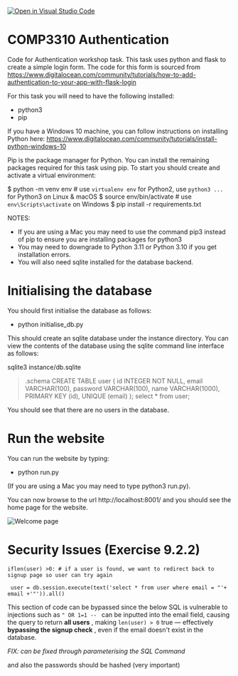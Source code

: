 [![Open in Visual Studio Code](https://classroom.github.com/assets/open-in-vscode-2e0aaae1b6195c2367325f4f02e2d04e9abb55f0b24a779b69b11b9e10269abc.svg)](https://classroom.github.com/online_ide?assignment_repo_id=19464955&assignment_repo_type=AssignmentRepo)

# COMP3310 Authentication

Code for Authentication workshop task.
This task uses python and flask to create a simple login form. The code for this form is sourced from https://www.digitalocean.com/community/tutorials/how-to-add-authentication-to-your-app-with-flask-login

For this task you will need to have the following installed:

- python3
- pip

If you have a Windows 10 machine, you can follow instructions on installing Python here: https://www.digitalocean.com/community/tutorials/install-python-windows-10

Pip is the package manager for Python.  You can install the remaining packages required for this task using pip.
To start you should create and activate a virtual environment:

 $ python -m venv env        # use `virtualenv env` for Python2, use `python3 ...` for Python3 on Linux & macOS
 $ source env/bin/activate   # use `env\Scripts\activate` on Windows
 $ pip install -r requirements.txt

NOTES:

- If you are using a Mac you may need to use the command pip3 instead of pip to ensure you are installing packages for python3
- You may need to downgrade to Python 3.11 or Python 3.10 if you get installation errors.
- You will also need sqlite installed for the database backend.

# Initialising the database

You should first initialise the database as follows:

- python initialise_db.py

This should create an sqlite database under the instance directory. You can view the contents of the database using the sqlite command line interface as follows:

sqlite3 instance/db.sqlite

> .schema
> CREATE TABLE user (
> id INTEGER NOT NULL,
> email VARCHAR(100),
> password VARCHAR(100),
> name VARCHAR(1000),
> PRIMARY KEY (id),
> UNIQUE (email)
> );
> select * from user;

You should see that there are no users in the database.

# Run the website

You can run the website by typing:

- python run.py

(If you are using a Mac you may need to type python3 run.py).

You can now browse to the url http://localhost:8001/ and you should see the home page for the website.

![Welcome page](WelcomePage.jpg)


# Security Issues (Exercise 9.2.2)


`iflen(user) >0: # if a user is found, we want to redirect back to signup page so user can try again`

` user = db.session.execute(text('select * from user where email = "'+ email +'"')).all()`

This section of code can be bypassed since the below SQL is vulnerable to injections such as `" OR 1=1 -- ` can be inputted into the email field, causing the query to return  **all users** , making `len(user) > 0` true — effectively  **bypassing the signup check** , even if the email doesn't exist in the database.

*FIX: can be fixed through parameterising the SQL Command*

and also the passwords should be hashed (very important)
